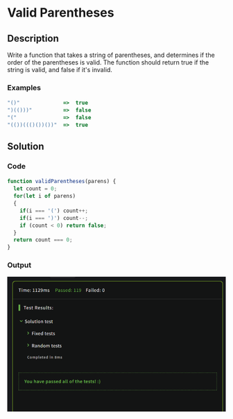# Valid Parentheses

## Description

Write a function that takes a string of parentheses, and determines if the order of the parentheses is valid. The function should return true if the string is valid, and false if it's invalid.

### Examples

```JavaScript
"()"              =>  true
")(()))"          =>  false
"("               =>  false
"(())((()())())"  =>  true
```

## Solution

### Code

```JavaScript
function validParentheses(parens) {
  let count = 0;
  for(let i of parens) 
  {
    if(i === '(') count++;
    if(i === ')') count--;
    if (count < 0) return false;
  }
  return count === 0;
}
```

### Output

<img src="./../Images/parentesis.png" alt="drawing"/><br>
